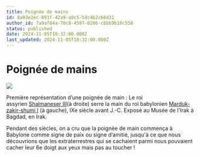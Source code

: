 ```yaml
---
title: Poignée de mains
id: 8a03e2ec-891f-42a9-a9c5-5dc4b2c66d31
author_id: 7a9af84a-70c8-4597-8206-c8bb9b10c558
status: published
date: 2024-11-05T18:32:00.000Z
last_updated: 2024-11-05T18:32:00.000Z
---
```


# Poignée de mains



![](https://upload.wikimedia.org/wikipedia/commons/thumb/3/31/Shalmaneser_III_greets_Marduk-zakir-shumi%2C_detail%2C_front_panel%2C_Throne_Dais_of_Shalmaneser_III_at_the_Iraq_Museum.jpg/220px-Shalmaneser_III_greets_Marduk-zakir-shumi%2C_detail%2C_front_panel%2C_Throne_Dais_of_Shalmaneser_III_at_the_Iraq_Museum.jpg)


Première représentation d’une poignée de main : Le roi assyrien [Shalmaneser III](https://en.m.wikipedia.org/wiki/Shalmaneser_III)(à droite) serre la main du roi babylonien [Marduk-zakir-shumi I](https://en.m.wikipedia.org/wiki/Marduk-zakir-shumi_I) (à gauche), IXe siècle avant J.-C. Exposé au Musée de l'Irak à Bagdad, en Irak.



Pendant des siècles, on a cru que la poignée de main commença à Babylone comme signe de paix ou signe d’amitié, jusqu'à ce que nous découvrions que les extraterrestres qui se cachaient parmi nous pouvaient cacher leur 6e doigt aux yeux mais pas au toucher !


